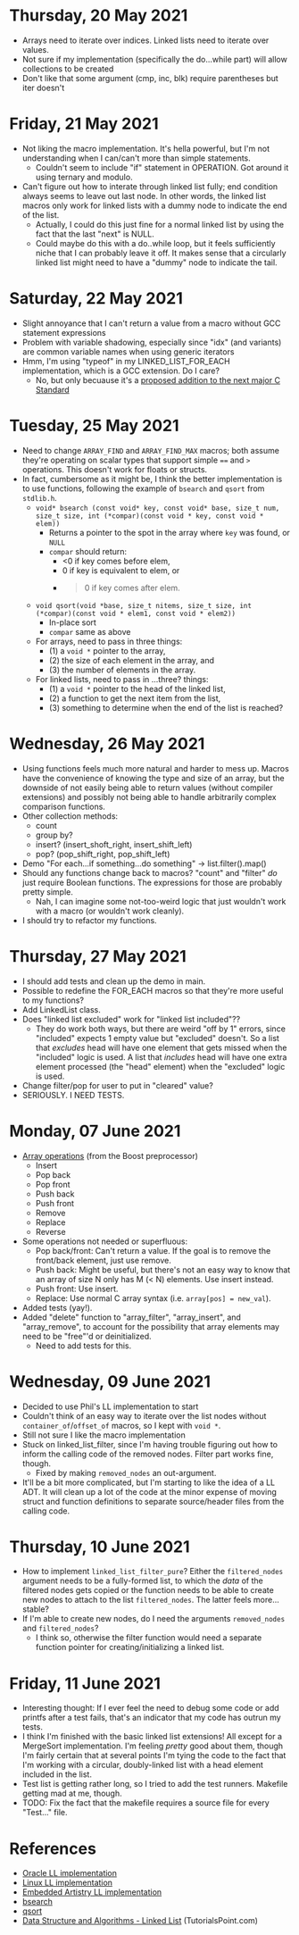 # Thursday, 20 May 2021
- Arrays need to iterate over indices. Linked lists need to iterate over values.
- Not sure if my implementation (specifically the do...while part) will allow collections to be created
- Don't like that some argument (cmp, inc, blk) require parentheses but iter doesn't

# Friday, 21 May 2021
- Not liking the macro implementation. It's hella powerful, but I'm not understanding when I can/can't more than simple statements.
    - Couldn't seem to include "if" statement in OPERATION. Got around it using ternary and modulo.
- Can't figure out how to interate through linked list fully; end condition always seems to leave out last node. In other words, the linked list macros only work for linked lists with a dummy node to indicate the end of the list.
    - Actually, I could do this just fine for a normal linked list by using the fact that the last "next" is NULL.
    - Could maybe do this with a do..while loop, but it feels sufficiently niche that I can probably leave it off. It makes sense that a circularly linked list might need to have a "dummy" node to indicate the tail.

# Saturday, 22 May 2021
- Slight annoyance that I can't return a value from a macro without GCC statement expressions
- Problem with variable shadowing, especially since "idx" (and variants) are common variable names when using generic iterators
- Hmm, I'm using "typeof" in my LINKED_LIST_FOR_EACH implementation, which is a GCC extension. Do I care?
    - No, but only becuause it's a [proposed addition to the next major C Standard](http://www.open-std.org/jtc1/sc22/wg14/www/docs/n2685.htm)

# Tuesday, 25 May 2021
- Need to change `ARRAY_FIND` and `ARRAY_FIND_MAX` macros; both assume they're operating on scalar types that support simple `==` and `>` operations. This doesn't work for floats or structs.
- In fact, cumbersome as it might be, I think the better implementation is to use functions, following the example of `bsearch` and `qsort` from `stdlib.h`.
    - `void* bsearch (const void* key, const void* base, size_t num, size_t size, int (*compar)(const void * key, const void * elem))`
        - Returns a pointer to the spot in the array where `key` was found, or `NULL`
        - `compar` should return:
            - <0 if key comes before elem,
            - 0 if key is equivalent to elem, or
            - >0 if key comes after elem.
    - `void qsort(void *base, size_t nitems, size_t size, int (*compar)(const void * elem1, const void * elem2))`
        - In-place sort
        - `compar` same as above
    - For arrays, need to pass in three things:
        - (1) a `void *` pointer to the array,
        - (2) the size of each element in the array, and
        - (3) the number of elements in the array.
    - For linked lists, need to pass in ...three? things:
        - (1) a `void *` pointer to the head of the linked list,
        - (2) a function to get the next item from the list,
        - (3) something to determine when the end of the list is reached?

# Wednesday, 26 May 2021
- Using functions feels much more natural and harder to mess up. Macros have the convenience of knowing the type and size of an array, but the downside of not easily being able to return values (without compiler extensions) and possibly not being able to handle arbitrarily complex comparison functions.
- Other collection methods:
    - count
    - group by?
    - insert? (insert_shoft_right, insert_shift_left)
    - pop? (pop_shift_right, pop_shift_left)
- Demo "For each...if something...do something" -> list.filter().map()
- Should any functions change back to macros? "count" and "filter" _do_ just require Boolean functions. The expressions for those are probably pretty simple.
    - Nah, I can imagine some not-too-weird logic that just wouldn't work with a macro (or wouldn't work cleanly).
- I should try to refactor my functions.

# Thursday, 27 May 2021
- I should add tests and clean up the demo in main.
- Possible to redefine the FOR_EACH macros so that they're more useful to my functions?
- Add LinkedList class.
- Does "linked list excluded" work for "linked list included"??
    - They do work both ways, but there are weird "off by 1" errors, since "included" expects 1 empty value but "excluded" doesn't. So a list that _excludes_ head will have one element that gets missed when the "included" logic is used. A list that _includes_ head will have one extra element processed (the "head" element) when the "excluded" logic is used.
- Change filter/pop for user to put in "cleared" value?
- SERIOUSLY. I NEED TESTS.

# Monday, 07 June 2021
- [Array operations](https://www.boost.org/doc/libs/1_73_0/libs/preprocessor/doc/AppendixA-AnIntroductiontoPreprocessorMetaprogramming.html) (from the Boost preprocessor)
    - Insert
    - Pop back
    - Pop front
    - Push back
    - Push front
    - Remove
    - Replace
    - Reverse
- Some operations not needed or superfluous:
    - Pop back/front: Can't return a value. If the goal is to remove the front/back element, just use remove.
    - Push back: Might be useful, but there's not an easy way to know that an array of size N only has M (< N) elements. Use insert instead.
    - Push front: Use insert.
    - Replace: Use normal C array syntax (i.e. `array[pos] = new_val`).
- Added tests (yay!).
- Added "delete" function to "array_filter", "array_insert", and "array_remove", to account for the possibility that array elements may need to be "free"'d or deinitialized.
    - Need to add tests for this.

# Wednesday, 09 June 2021
- Decided to use Phil's LL implementation to start
- Couldn't think of an easy way to iterate over the list nodes without `container_of`/`offset_of` macros, so I kept with `void *`.
- Still not sure I like the macro implementation
- Stuck on linked_list_filter, since I'm having trouble figuring out how to inform the calling code of the removed nodes. Filter part works fine, though.
    - Fixed by making `removed_nodes` an out-argument.
- It'll be a bit more complicated, but I'm starting to like the idea of a LL ADT. It will clean up a lot of the code at the minor expense of moving struct and function definitions to separate source/header files from the calling code.

# Thursday, 10 June 2021
- How to implement `linked_list_filter_pure`? Either the `filtered_nodes` argument needs to be a fully-formed list, to which the _data_ of the filtered nodes gets copied or the function needs to be able to create new nodes to attach to the list `filtered_nodes`. The latter feels more... stable?
- If I'm able to create new nodes, do I need the arguments `removed_nodes` and `filtered_nodes`?
    - I think so, otherwise the filter function would need a separate function pointer for creating/initializing a linked list.

# Friday, 11 June 2021
- Interesting thought: If I ever feel the need to debug some code or add printfs after a test fails, that's an indicator that my code has outrun my tests.
- I think I'm finished with the basic linked list extensions! All except for a MergeSort implementation. I'm feeling _pretty_ good about them, though I'm fairly certain that at several points I'm tying the code to the fact that I'm working with a circular, doubly-linked list with a head element included in the list.
- Test list is getting rather long, so I tried to add the test runners. Makefile getting mad at me, though.
- TODO: Fix the fact that the makefile requires a source file for every "Test..." file.

# References
- [Oracle LL implementation](https://www.oracle.com/solaris/technologies/c-type.html)
- [Linux LL implementation](https://www.davidespataro.it/kernel-linux-list-efficient-generic-linked-list/)
- [Embedded Artistry LL implementation](https://github.com/embeddedartistry/libmemory/blob/master/dependencies/lib/linkedlist/ll.h)
- [bsearch](https://www.cplusplus.com/reference/cstdlib/bsearch/)
- [qsort](https://www.cplusplus.com/reference/cstdlib/qsort/)
- [Data Structure and Algorithms - Linked List](https://www.tutorialspoint.com/data_structures_algorithms/linked_list_algorithms.htm) (TutorialsPoint.com)